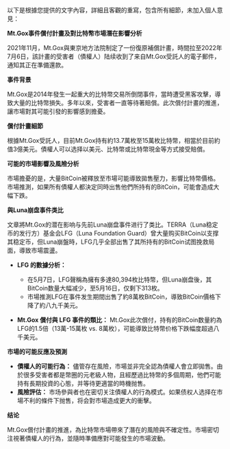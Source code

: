 以下是根據您提供的文字內容，詳細且客觀的重寫，包含所有細節，未加入個人意見：

**Mt.Gox事件償付計畫及對比特幣市場潛在影響分析**

2021年11月，Mt.Gox與東京地方法院制定了一份復原補償計畫，時間拉至2022年7月6日，該計畫的受害者（債權人）陆续收到了来自Mt.Gox受託人的電子郵件，通知其正在準備還款。

**事件背景**

Mt.Gox是2014年發生一起重大的比特幣交易所倒閉事件，當時遭受黑客攻擊，導致大量的比特幣損失。多年以來，受害者一直等待著賠償。此次償付計畫的推進，讓市場對其可能引發的影響感到擔憂。

**償付計畫細節**

根據Mt.Gox受託人，目前Mt.Gox持有約13.7萬枚至15萬枚比特幣，相當於目前約值3億美元。債權人可以选择以美元、比特幣或比特幣現金等方式接受賠償。

**可能的市場影響及風險分析**

市場擔憂的是，大量BitCoin被釋放至市場可能導致拋售壓力，影響比特幣價格。市場推測，如果所有債權人都決定同時出售他們所持有的BitCoin，可能會造成大幅下跌。

**與Luna崩盘事件类比**

文章將Mt.Gox的潜在影响与先前Luna崩盘事件进行了类比。TERRA（Luna稳定币的发行方）基金会LFG（Luna Foundation Guard）曾大量购买BitCoin以支撑其稳定币，但Luna崩盤時，LFG几乎全部出售了其所持有的BitCoin试图挽救局面，導致市場震盪。

*   **LFG 的數據分析：**
    *   在5月7日，LFG聲稱為擁有多達80,394枚比特幣，但Luna崩盘後，其BitCoin数量大幅减少，至5月16日，仅剩下313枚。
    *   市場推測LFG在事件发生期間出售了約8萬枚BitCoin，導致BitCoin價格下降了約八九千美元。

*   **Mt.Gox 償付與 LFG 事件的類比：**
      Mt.Gox此次償付，持有的BitCoin数量約為LFG的1.5倍（13萬-15萬枚 vs. 8萬枚），可能導致比特幣价格下跌幅度超過八千美元。

**市場的可能反應及預測**

*   **債權人的可能行為：** 
    儘管存在風險，市場並非完全認為債權人會立即拋售。由於很多受害者都是幣圈的元老級人物，且經歷過比特幣的多個周期，他們可能持有長期投資的心態，并等待更適當的時機抛售。
*    **風險評估：** 市场參與者也在密切关注債權人的行為模式。如果债权人选择在市場不利的條件下抛售，将会對市場造成更大的衝擊。

**结论**

Mt.Gox償付計畫的推進，為比特幣市場帶來了潛在的風險與不確定性。市場密切注視著債權人的行為，並隨時準備應對可能發生的市場波動。